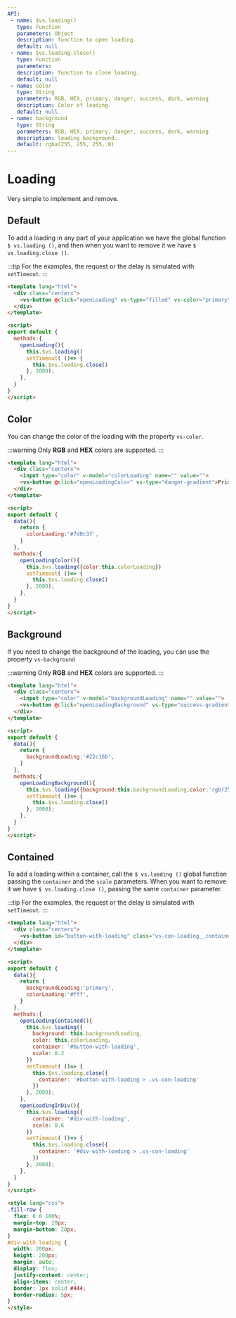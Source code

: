 ```yaml
---
API:
 - name: $vs.loading()
   type: Function
   parameters: Object
   description: function to open loading.
   default: null
 - name: $vs.loading.close()
   type: Function
   parameters:
   description: function to close loading.
   default: null
 - name: color
   type: String
   parameters: RGB, HEX, primary, danger, success, dark, warning
   description: Color of loading.
   default: null
 - name: background
   type: String
   parameters: RGB, HEX, primary, danger, success, dark, warning
   description: loading background.
   default: rgba(255, 255, 255,.8)
---
```


# Loading

<box header>

  Very simple to implement and remove.

</box>

<!-- Default -->
<box>

## Default

To add a loading in any part of your application we have the global function `$ vs.loading ()`, and then when you want to remove it we have `$ vs.loading.close ()`.

:::tip
For the examples, the request or the delay is simulated with `setTimeout`.
:::

<vuecode md>
<div slot="demo">
  <Demos-Loading-Default />
</div>
<div slot="code">

```html
<template lang="html">
  <div class="centerx">
    <vs-button @click="openLoading" vs-type="filled" vs-color="primary">Loading Default</vs-button>
  </div>
</template>

<script>
export default {
  methods:{
    openLoading(){
      this.$vs.loading()
      setTimeout( ()=> {
        this.$vs.loading.close()
      }, 2000);
    },
  }
}
</script>
```

</div>
</vuecode>

</box>

<!-- Color -->
<box>

## Color

You can change the color of the loading with the property `vs-color`.

:::warning
  Only **RGB** and **HEX** colors are supported.
:::

<vuecode md>
<div slot="demo">
  <Demos-Loading-Color />
</div>
<div slot="code">

```html
<template lang="html">
  <div class="centerx">
    <input type="color" v-model="colorLoading" name="" value="">
    <vs-button @click="openLoadingColor" vs-type="danger-gradient">Primary</vs-button>
  </div>
</template>

<script>
export default {
  data(){
    return {
      colorLoading:'#7d0c3f',
    }
  },
  methods:{
    openLoadingColor(){
      this.$vs.loading({color:this.colorLoading})
      setTimeout( ()=> {
        this.$vs.loading.close()
      }, 2000);
    },
  }
}
</script>
```

</div>
</vuecode>
</box>


<!-- Background -->
<box>

## Background

If you need to change the background of the loading, you can use the property `vs-background`

:::warning
  Only **RGB** and **HEX** colors are supported.
:::

<vuecode md>
<div slot="demo">
  <Demos-Loading-Background />
</div>
<div slot="code">

```html
<template lang="html">
  <div class="centerx">
    <input type="color" v-model="backgroundLoading" name="" value="">
    <vs-button @click="openLoadingBackground" vs-type="success-gradient">Primary</vs-button>
  </div>
</template>

<script>
export default {
  data(){
    return {
      backgroundLoading:'#22c16b',
    }
  },
  methods:{
    openLoadingBackground(){
      this.$vs.loading({background:this.backgroundLoading,color:'rgb(255, 255, 255)'})
      setTimeout( ()=> {
        this.$vs.loading.close()
      }, 2000);
    },
  }
}
</script>
```

</div>
</vuecode>
</box>

<!-- Contained -->
<box>

## Contained

To add a loading within a container, call the `$ vs.loading ()` global function passing the `container` and the `scale` parameters. When you want to remove it we have `$ vs.loading.close ()`, passing the same `container` parameter.

:::tip
For the examples, the request or the delay is simulated with `setTimeout`.
:::

<vuecode md>
<div slot="demo">
  <Demos-Loading-Contained />
</div>
<div slot="code">

```html
<template lang="html">
  <div class="centerx">
    <vs-button id="button-with-loading" class="vs-con-loading__container" @click="openLoadingContained" vs-type="filled" vs-color="primary">Button with Loading</vs-button>
  </div>
</template>

<script>
export default {
  data(){
    return {
      backgroundLoading:'primary',
      colorLoading:'#fff',
    }
  },
  methods:{
    openLoadingContained(){
      this.$vs.loading({
        background: this.backgroundLoading,
        color: this.colorLoading,
        container: '#button-with-loading',
        scale: 0.3
      })
      setTimeout( ()=> {
        this.$vs.loading.close({
          container: '#button-with-loading > .vs-con-loading'
        })
      }, 2000);
    },
    openLoadingInDiv(){
      this.$vs.loading({
        container: '#div-with-loading',
        scale: 0.6
      })
      setTimeout( ()=> {
        this.$vs.loading.close({
          container: '#div-with-loading > .vs-con-loading'
        })
      }, 2000);
    },
  }
}
</script>

<style lang="css">
.fill-row {
  flex: 0 0 100%;
  margin-top: 20px;
  margin-bottom: 20px;
}
#div-with-loading {
  width: 200px;
  height: 200px;
  margin: auto;
  display: flex;
  justify-content: center;
  align-items: center;
  border: 1px solid #444;
  border-radius: 5px;
}
</style>
```

</div>
</vuecode>

</box>